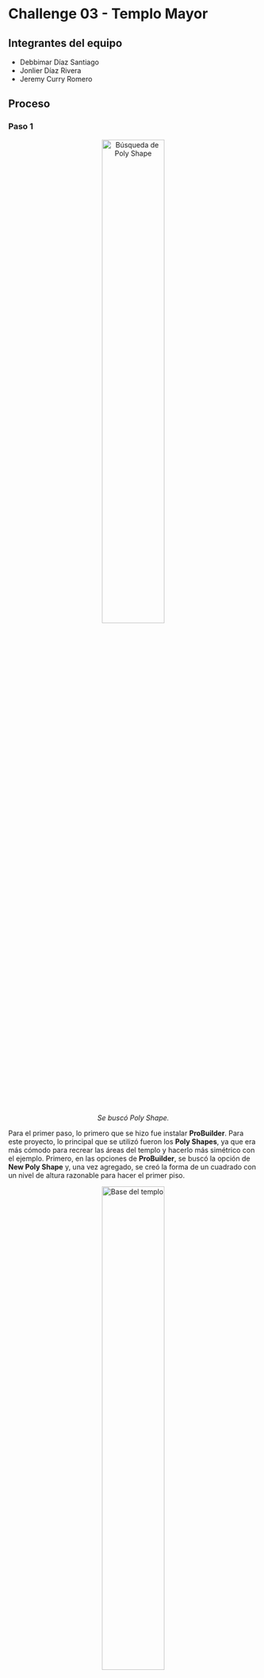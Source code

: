 # Challenge 03 - Templo Mayor

## Integrantes del equipo
- Debbimar Díaz Santiago
- Jonlier Díaz Rivera
- Jeremy Curry Romero
  
## Proceso

### Paso 1
<div align="center">
  <img src="1.png" width="50%" alt="Búsqueda de Poly Shape">
  <p><i>Se buscó Poly Shape.</i></p>
</div>

Para el primer paso, lo primero que se hizo fue instalar **ProBuilder**. Para este proyecto, lo principal que se utilizó fueron los **Poly Shapes**, ya que era más cómodo para recrear las áreas del templo y hacerlo más simétrico con el ejemplo. Primero, en las opciones de **ProBuilder**, se buscó la opción de **New Poly Shape** y, una vez agregado, se creó la forma de un cuadrado con un nivel de altura razonable para hacer el primer piso.

<div align="center">
  <img src="2.png" width="50%" alt="Base del templo">
  <p><i>Base del templo.</i></p>
</div>

### Paso 2

<div align="center">
  <img src="4.png" width="50%" alt="Modificación con Poly Shape">
  <p><i>Se modificó usando la herramienta de Poly Shape.</i></p>
</div>

Aquí, con la misma herramienta del **Poly Shape**, se agregaron unos puntos en las esquinas para hundir las puntas y recrear esa esquina peculiar que tiene el frente de cada piso del templo.

### Paso 3
<div align="center">
  <img src="5.png" width="50%" alt="Esquinas estiradas">
  <p><i>Se estiraron las esquinas.</i></p>
</div>

Con la misma herramienta del **Poly Shape** y los puntos de los vértices que ya estaban, se estiraron hacia atrás los de la esquina de arriba para crear ese relieve en el frente del piso.

### Paso 4

Este mismo proceso se repitió para los 3 pisos restantes, pero cada uno con menor tamaño para recrear esa forma de pirámide.

<div align="center">
  <img src="7.png" width="50%" alt="Formación de las capas del templo">
  <p><i>Formación de las capas.</i></p>
</div>

### Paso 5
<div align="center">
  <img src="8.png" width="50%" alt="Añadiendo objeto para casillas">
  <p><i>Se añadió otro objeto para las casillas.</i></p>
</div>

Luego de haber terminado los pisos con los **shapes** de **ProBuilder**, nos vamos a **New Shape** y elegimos la opción de **Door**. Como son dos casillas que hay que colocar arriba del Templo, pues le dimos **duplicate** para tener la idea.

### Paso 6
<div align="center">
  <img src="9.png" width="50%" alt="Formando los lados de las casillas">
  <p><i>Formación de los lados de las casillas.</i></p>
</div>

Después de tener esos **shapes** de **Door** colocados en sus respectivas posiciones, pues se fue a **Game Object** y en figuras 3D se agregó un cubo. Ese cubo, con la herramienta de escala, se aplanó y estiró al tamaño del marco y con la herramienta de mover se colocó en la esquina del marco del objeto **Door**. Se duplicó este objeto, se giró unos 90 grados y se colocó en la otra esquina. Este proceso se repitió para ambas casillas y todos los lados correspondientes, excepto el del frente.

### Paso 7
<div align="center">
  <img src="10.png" width="50%" alt="Creando los techos">
  <p><i>Creación de los techos.</i></p>
</div>

Se hizo un cubo y, con las herramientas de los vértices y esquinas, se estiró hacia arriba para hacer el efecto «techo a dos aguas» o más o menos parecido. Por último, se agregó otro cubo de los objetos 3D, el cual se estiró y se hizo un poco más corto para cubrir el marco de arriba de la casilla y así tener una entrada más pequeña. El objeto se duplicó y se colocó en la otra casilla.

<div align="center">
  <img src="11.png" width="50%" alt="Añadiendo marco superior">
  <p><i>Se añadió el marco superior de la casilla.</i></p>
</div>

### Paso 8
<div align="center">
  <img src="12.png" width="50%" alt="Vista del templo en proceso">
  <p><i>Templo Mayor en proceso.</i></p>
</div>

Luego, para no dañar nada, se puso la opción de bloquear los objetos para precaver y no mover nada de su sitio. Con las opciones de **ProBuilder** se fue a **New Shape** y elegimos un cubo. Ese cubo se estiró más o menos a la altura general del templo y con la herramienta de rotar se colocó verticalmente a unos -40 grados. Se colocó enfrente del templo, nivelado, para recrear la escalera.

<div align="center">
  <img src="13.png" width="50%" alt="Escalera del templo">
  <p><i>Creación de la escalera.</i></p>
</div>

<div align="center">
  <img src="14.png" width="50%" alt="Ajuste de la escalera">
  <p><i>Ajuste de la escalera.</i></p>
</div>

### Paso 9
<div align="center">
  <img src="15.png" width="50%" alt="Bordes de las escaleras">
  <p><i>Bordes de las escaleras.</i></p>
</div>

Luego se duplicó ese mismo cubo y con la herramienta de escala se encogió el ancho para hacer los bordes. Se colocó un borde y luego se duplicó para el del centro y la otra esquina.

### Paso 10

Una vez teníamos la mayor parte del templo hecho, se va a objetos 3D y se agrega un terreno. Al terreno se le colocan las medidas de 250 en ancho, largo y altura, también un **heightmap resolution** de 257x257. Luego, en internet, se buscó una imagen que cumpliera con el área respectiva en donde se encontraba este templo en sus tiempos; era más o menos tierra, fango y un poco de pasto. La imagen se importó en el área de **paint texture**, dentro del inspector del terreno, se creó un **layer** y, luego de agregar esa nueva pintura, se aplicó.

<div align="center">
  <img src="17.png" width="50%" alt="Terreno pintado">
  <p><i>Se añadió el terreno y se pintó.</i></p>
</div>

## Historia

### Donde la Guerra y la Lluvia se Encontraron

Huitzilin e Itzcoatl eran amigos desde pequeños. Siempre estuvieron unidos y jugaban a ser guerreros en los alrededores de la pirámide del Templo Mayor. A medida que fueron creciendo, su vínculo se fortalecía cada vez más, al punto de parecer hermanos. Pero en su adolescencia, la vida les trajo un gran desafío: ambos se enamoraron de Itzel, una joven hermosa que vivía cerca del templo y que, sin darse cuenta, se volvió el centro de sus corazones.

Cuando Itzel descubrió que los dos la amaban, decidió poner a prueba su valentía. Les propuso que se enfrentaran y que el vencedor no solo ganaría su amor, sino también el honor de demostrar su fuerza. Huitzilin e Itzcoatl, confiados en su amistad y en su propio coraje, aceptaron el reto. Al caer la tarde, ambos se encontraron frente a la sagrada pirámide, y en su cima Itzel aguardaba para presenciar el enfrentamiento.

Justo cuando sus miradas se cruzaron, algo imposible ocurrió. Una energía ancestral cayó sobre la pirámide y ambos quedaron envueltos en un resplandor cegador. Huitzilin sintió el espíritu de la guerra en su alma y, ante los ojos de Itzel, se transformó en el dios de la guerra. Itzcoatl, a su vez, sintió la fuerza de las tormentas y de sus manos brotaron relámpagos. La lucha entre ambos estremeció la tierra durante días, causando lluvias torrenciales, vientos huracanados y rugidos que quedaron grabados en la memoria de todos. Aquel enfrentamiento no solo decidiría un amor, sino que marcaría para siempre el mito del Templo Mayor, donde la guerra y la lluvia se encontraron en un combate eterno.*

## Gameplay

En este juego, el jugador tiene la opción de utilizar a uno de los dos protagonistas, Huitzilin o itzcoatl. Cada uno recorre un camino propio, lo que le permite al jugador vivir esta historia desde perspectivas opuestas. La historia de Huitzilin destaca la guerra y el honor, mientras que la de Itzcoatl destaca la fuerza de las tormentas y la conexion con la naturaleza. Al completar ambos recorridos, el jugador podra experimentar como concluye la historia de ambos protagonistas y como se veria sus respectivas vidas luego de la gran batalla.


## Experiencia Ganada
**Debbimar** - "Haciendo este **challenge** por primera vez, utilicé la opción de **Poly Shape** y me encantó. Es una herramienta muy útil, ya que era bastante sencilla y podía acomodarlo o transformarlo de la forma que quisiera sin tener que escoger la opción y sin «restricciones». Con esto me refiero a que tenía la libertad de transformar un bloque de mil formas de manera sencilla. Fue interesante hacer este **challenge**, ya que justamente en una clase de literatura estábamos hablando de este tema del Popol Vuh y Texcoco."

**Jeremy** - "Este challenge me gustó mucho porque no solo me permitió aplicar los conocimientos adquiridos en clase, sino que también, al investigar información sobre la pirámide, pude aprender más acerca de la cultura de México. Descubrí datos importantes sobre sus tradiciones y su historia ancestral, lo que despertó mi curiosidad por conocer y valorar otras culturas más allá de la puertorriqueña."





